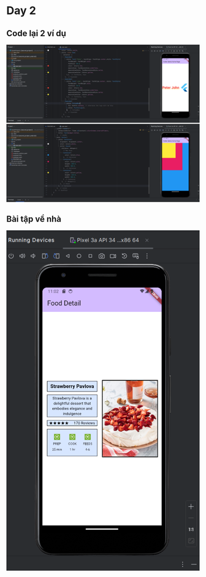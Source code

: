 # Day 2

## Code lại 2 ví dụ
![image](./images/1.png)
![image](./images/2.png)
## Bài tập về nhà
![image](./images/3.png)
